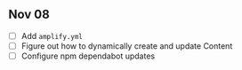 ## Nov 08

- [ ] Add `amplify.yml`
- [ ] Figure out how to dynamically create and update Content
- [ ] Configure npm dependabot updates
